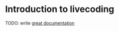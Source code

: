 # Introduction to livecoding

TODO: write [great documentation](http://jacobian.org/writing/great-documentation/what-to-write/)
